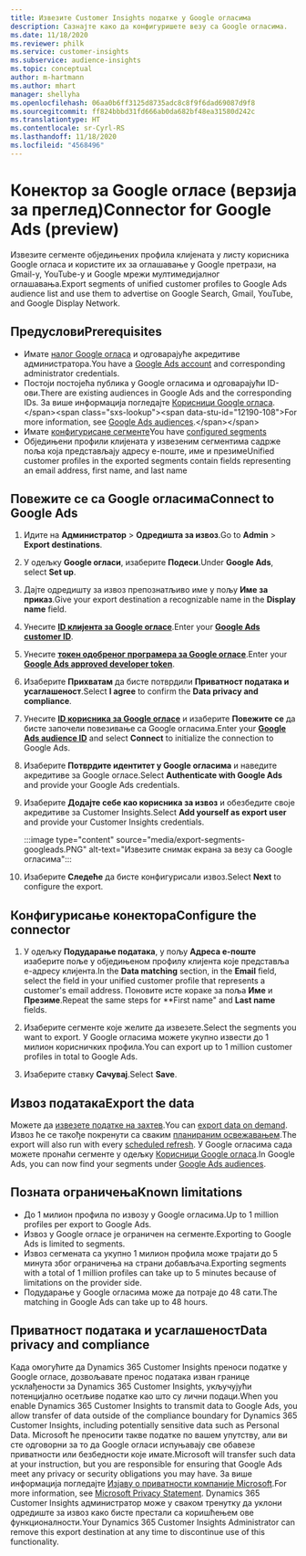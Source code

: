 ```yaml
---
title: Извезите Customer Insights податке у Google огласима
description: Сазнајте како да конфигуришете везу са Google огласима.
ms.date: 11/18/2020
ms.reviewer: philk
ms.service: customer-insights
ms.subservice: audience-insights
ms.topic: conceptual
author: m-hartmann
ms.author: mhart
manager: shellyha
ms.openlocfilehash: 06aa0b6ff3125d8735adc8c8f9f6dad69087d9f8
ms.sourcegitcommit: ff824bbbd31fd666ab0da682bf48ea31580d242c
ms.translationtype: HT
ms.contentlocale: sr-Cyrl-RS
ms.lasthandoff: 11/18/2020
ms.locfileid: "4568496"
---
```

# <a name="connector-for-google-ads-preview"></a><span data-ttu-id="12190-103">Конектор за Google огласе (верзија за преглед)</span><span class="sxs-lookup"><span data-stu-id="12190-103">Connector for Google Ads (preview)</span></span>

<span data-ttu-id="12190-104">Извезите сегменте обједињених профила клијената у листу корисника Google огласа и користите их за оглашавање у Google претрази, на Gmail-у, YouTube-у и Google мрежи мултимедијалног оглашавања.</span><span class="sxs-lookup"><span data-stu-id="12190-104">Export segments of unified customer profiles to Google Ads audience list and use them to advertise on Google Search, Gmail, YouTube, and Google Display Network.</span></span> 

## <a name="prerequisites"></a><span data-ttu-id="12190-105">Предуслови</span><span class="sxs-lookup"><span data-stu-id="12190-105">Prerequisites</span></span>

-   <span data-ttu-id="12190-106">Имате [налог Google огласа](https://ads.google.com/) и одговарајуће акредитиве администратора.</span><span class="sxs-lookup"><span data-stu-id="12190-106">You have a [Google Ads account](https://ads.google.com/) and corresponding administrator credentials.</span></span>
-   <span data-ttu-id="12190-107">Постоји постојећа публика у Google огласима и одговарајући ID-ови.</span><span class="sxs-lookup"><span data-stu-id="12190-107">There are existing audiences in Google Ads and the corresponding IDs.</span></span> <span data-ttu-id="12190-108">За више информација погледајте [Корисници Google огласа](https://support.google.com/google-ads/answer/7558048?hl=en#:~:text=Audience%20lists%20is%20a%20section,Display%20Network%20through%20remarketing%20campaigns.).</span><span class="sxs-lookup"><span data-stu-id="12190-108">For more information, see [Google Ads audiences](https://support.google.com/google-ads/answer/7558048?hl=en#:~:text=Audience%20lists%20is%20a%20section,Display%20Network%20through%20remarketing%20campaigns.).</span></span>
-   <span data-ttu-id="12190-109">Имате [конфигурисане сегменте](segments.md)</span><span class="sxs-lookup"><span data-stu-id="12190-109">You have [configured segments](segments.md)</span></span>
-   <span data-ttu-id="12190-110">Обједињени профили клијената у извезеним сегментима садрже поља која представљају адресу е-поште, име и презиме</span><span class="sxs-lookup"><span data-stu-id="12190-110">Unified customer profiles in the exported segments contain fields representing an email address, first name, and last name</span></span>

## <a name="connect-to-google-ads"></a><span data-ttu-id="12190-111">Повежите се са Google огласима</span><span class="sxs-lookup"><span data-stu-id="12190-111">Connect to Google Ads</span></span>

1. <span data-ttu-id="12190-112">Идите на **Администратор** > **Одредишта за извоз**.</span><span class="sxs-lookup"><span data-stu-id="12190-112">Go to **Admin** > **Export destinations**.</span></span>

1. <span data-ttu-id="12190-113">У одељку **Google огласи**, изаберите **Подеси**.</span><span class="sxs-lookup"><span data-stu-id="12190-113">Under **Google Ads**, select **Set up**.</span></span>

1. <span data-ttu-id="12190-114">Дајте одредишту за извоз препознатљиво име у пољу **Име за приказ**.</span><span class="sxs-lookup"><span data-stu-id="12190-114">Give your export destination a recognizable name in the **Display name** field.</span></span>

1. <span data-ttu-id="12190-115">Унесите **[ID клијента за Google огласе](https://support.google.com/google-ads/answer/1704344)**.</span><span class="sxs-lookup"><span data-stu-id="12190-115">Enter your **[Google Ads customer ID](https://support.google.com/google-ads/answer/1704344)**.</span></span>

1. <span data-ttu-id="12190-116">Унесите **[токен одобреног програмера за Google огласе](https://developers.google.com/google-ads/api/docs/first-call/dev-token)**.</span><span class="sxs-lookup"><span data-stu-id="12190-116">Enter your **[Google Ads approved developer token](https://developers.google.com/google-ads/api/docs/first-call/dev-token)**.</span></span>

1. <span data-ttu-id="12190-117">Изаберите **Прихватам** да бисте потврдили **Приватност података и усаглашеност**.</span><span class="sxs-lookup"><span data-stu-id="12190-117">Select **I agree** to confirm the **Data privacy and compliance**.</span></span>

1. <span data-ttu-id="12190-118">Унесите **[ID корисника за Google огласе](https://support.google.com/google-ads/answer/7558048?hl=en#:~:text=Audience%20lists%20is%20a%20section,Display%20Network%20through%20remarketing%20campaigns.)** и изаберите **Повежите се** да бисте започели повезивање са Google огласима.</span><span class="sxs-lookup"><span data-stu-id="12190-118">Enter your **[Google Ads audience ID](https://support.google.com/google-ads/answer/7558048?hl=en#:~:text=Audience%20lists%20is%20a%20section,Display%20Network%20through%20remarketing%20campaigns.)** and select **Connect** to initialize the connection to Google Ads.</span></span>

1. <span data-ttu-id="12190-119">Изаберите **Потврдите идентитет у Google огласима** и наведите акредитиве за Google огласе.</span><span class="sxs-lookup"><span data-stu-id="12190-119">Select **Authenticate with Google Ads** and provide your Google Ads credentials.</span></span>

1. <span data-ttu-id="12190-120">Изаберите **Додајте себе као корисника за извоз** и обезбедите своје акредитиве за Customer Insights.</span><span class="sxs-lookup"><span data-stu-id="12190-120">Select **Add yourself as export user** and provide your Customer Insights credentials.</span></span>

   :::image type="content" source="media/export-segments-googleads.PNG" alt-text="Извезите снимак екрана за везу са Google огласима":::

1. <span data-ttu-id="12190-122">Изаберите **Следеће** да бисте конфигурисали извоз.</span><span class="sxs-lookup"><span data-stu-id="12190-122">Select **Next** to configure the export.</span></span>

## <a name="configure-the-connector"></a><span data-ttu-id="12190-123">Конфигурисање конектора</span><span class="sxs-lookup"><span data-stu-id="12190-123">Configure the connector</span></span>

1. <span data-ttu-id="12190-124">У одељку **Подударање података**, у пољу **Адреса е-поште** изаберите поље у обједињеном профилу клијента које представља е-адресу клијента.</span><span class="sxs-lookup"><span data-stu-id="12190-124">In the **Data matching** section, in the **Email** field, select the field in your unified customer profile that represents a customer's email address.</span></span> <span data-ttu-id="12190-125">Поновите исте кораке за поља **Име** и **Презиме**.</span><span class="sxs-lookup"><span data-stu-id="12190-125">Repeat the same steps for \*\*First name" and **Last name** fields.</span></span>

1. <span data-ttu-id="12190-126">Изаберите сегменте које желите да извезете.</span><span class="sxs-lookup"><span data-stu-id="12190-126">Select the segments you want to export.</span></span> <span data-ttu-id="12190-127">У Google огласима можете укупно извести до 1 милион корисничких профила.</span><span class="sxs-lookup"><span data-stu-id="12190-127">You can export up to 1 million customer profiles in total to Google Ads.</span></span>

1. <span data-ttu-id="12190-128">Изаберите ставку **Сачувај**.</span><span class="sxs-lookup"><span data-stu-id="12190-128">Select **Save**.</span></span>

## <a name="export-the-data"></a><span data-ttu-id="12190-129">Извоз података</span><span class="sxs-lookup"><span data-stu-id="12190-129">Export the data</span></span>

<span data-ttu-id="12190-130">Можете да [извезете податке на захтев](export-destinations.md).</span><span class="sxs-lookup"><span data-stu-id="12190-130">You can [export data on demand](export-destinations.md).</span></span> <span data-ttu-id="12190-131">Извоз ће се такође покренути са сваким [планираним освежавањем](system.md#schedule-tab).</span><span class="sxs-lookup"><span data-stu-id="12190-131">The export will also run with every [scheduled refresh](system.md#schedule-tab).</span></span> <span data-ttu-id="12190-132">У Google огласима сада можете пронаћи сегменте у одељку [Корисници Google огласа](https://support.google.com/google-ads/answer/7558048?hl=en/).</span><span class="sxs-lookup"><span data-stu-id="12190-132">In Google Ads, you can now find your segments under [Google Ads audiences](https://support.google.com/google-ads/answer/7558048?hl=en/).</span></span>

## <a name="known-limitations"></a><span data-ttu-id="12190-133">Позната ограничења</span><span class="sxs-lookup"><span data-stu-id="12190-133">Known limitations</span></span>

- <span data-ttu-id="12190-134">До 1 милион профила по извозу у Google огласима.</span><span class="sxs-lookup"><span data-stu-id="12190-134">Up to 1 million profiles per export to Google Ads.</span></span>
- <span data-ttu-id="12190-135">Извоз у Google огласе је ограничен на сегменте.</span><span class="sxs-lookup"><span data-stu-id="12190-135">Exporting to Google Ads is limited to segments.</span></span>
- <span data-ttu-id="12190-136">Извоз сегмената са укупно 1 милион профила може трајати до 5 минута због ограничења на страни добављача.</span><span class="sxs-lookup"><span data-stu-id="12190-136">Exporting segments with a total of 1 million profiles can take up to 5 minutes because of limitations on the provider side.</span></span> 
- <span data-ttu-id="12190-137">Подударање у Google огласима може да потраје до 48 сати.</span><span class="sxs-lookup"><span data-stu-id="12190-137">The matching in Google Ads can take up to 48 hours.</span></span>

## <a name="data-privacy-and-compliance"></a><span data-ttu-id="12190-138">Приватност података и усаглашеност</span><span class="sxs-lookup"><span data-stu-id="12190-138">Data privacy and compliance</span></span>

<span data-ttu-id="12190-139">Када омогућите да Dynamics 365 Customer Insights преноси податке у Google огласе, дозвољавате пренос података изван границе усклађености за Dynamics 365 Customer Insights, укључујући потенцијално осетљиве податке као што су лични подаци.</span><span class="sxs-lookup"><span data-stu-id="12190-139">When you enable Dynamics 365 Customer Insights to transmit data to Google Ads, you allow transfer of data outside of the compliance boundary for Dynamics 365 Customer Insights, including potentially sensitive data such as Personal Data.</span></span> <span data-ttu-id="12190-140">Microsoft ће преносити такве податке по вашем упутству, али ви сте одговорни за то да Google огласи испуњавају све обавезе приватности или безбедности које имате.</span><span class="sxs-lookup"><span data-stu-id="12190-140">Microsoft will transfer such data at your instruction, but you are responsible for ensuring that Google Ads meet any privacy or security obligations you may have.</span></span> <span data-ttu-id="12190-141">За више информација погледајте [Изјаву о приватности компаније Microsoft](https://go.microsoft.com/fwlink/?linkid=396732).</span><span class="sxs-lookup"><span data-stu-id="12190-141">For more information, see [Microsoft Privacy Statement](https://go.microsoft.com/fwlink/?linkid=396732).</span></span>
<span data-ttu-id="12190-142">Dynamics 365 Customer Insights администратор може у сваком тренутку да уклони одредиште за извоз како бисте престали са коришћењем ове функционалности.</span><span class="sxs-lookup"><span data-stu-id="12190-142">Your Dynamics 365 Customer Insights Administrator can remove this export destination at any time to discontinue use of this functionality.</span></span>
